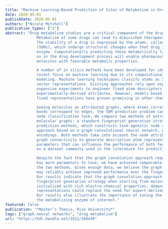 ```yaml
---
title: "Machine Learning-Based Prediction of Sites of Metabolism in Drugs: Exploring Feature Extraction Methods on Molecular Graphs"
date: 2020-05-01
publishDate: 2020-05-01
authors: ["Nicole Mitchell"]
publication_types: ["2"]
abstract: "Drug metabolism studies are a critical component of the drug design process.
              Metabolism of some drugs can lead to diminished therapeutic efficacy or even toxicity.
              The stability of a drug is expressed by the atoms, called Sites of Metabolism
              (SOMs), which undergo structural changes when that drug interacts with a metabolizing
              enzyme. Computationally predicting these metabolically labile atoms early
              on in the drug development process will enable pharmaceutical chemists to design
              molecules with favorable metabolic properties.

              A number of in silico methods have been developed for identifying SOMs, with a
              recent focus on machine learning due to its computational efficiency over structural
              modeling. Machine learning techniques classify atoms as SOMs based on feature
              vector representations. Existing approaches rely upon expert knowledge and often
              expensive experiments to engineer fixed atom descriptors with extensive sets of
              experimentally-derived attributes. However, models based upon learned instead of
              fixed representations have proven promising in other chemoinformatics tasks.

              Seeing molecules as attributed graphs, where atoms correspond to nodes and
              bonds correspond to edges, the SOM prediction problem can be formulated as a
              node classification task. We compare two methods of extracting node features from
              molecular graphs: a standard fingerprint generation strategy used by existing SOM
              prediction methods, which constructs task-agnostic node descriptors, and an unexplored
              approach based on a graph convolutional neural network, which learns taskspecific node
              encodings. Both methods take into account the node attributes and
              graph connectivity to generate descriptive atom representations. We experiment with
              parameters that can influence the performance of both feature extraction methods
              on a dataset commonly used in the literature for predicting SOMs.

              Despite the fact that the graph convolution approach requires more data and
              has more parameters to tune, we have achieved comparable performance between
              the two methods. Given enough data, we believe the graph convolution approach
              may reliably achieve improved performance over the fingerprint generation strategy.
              Our results indicate that the graph convolution approach can outperform the fixed
              fingerprint generation strategy when starting from molecular graphs that are not
              initialized with rich electro-chemical properties, demonstrating how learned
              representations could replace the need for expert-derived features for SOM prediction.
              Our results also illustrate the importance of tuning the feature extraction method to
              the metabolizing enzyme of interest."
featured: false
publication: "*Master’s Thesis, Rice University*"
tags: ["graph neural networks", "drug metabolism"]
url: "https://hdl.handle.net/1911/108430"
---
```


